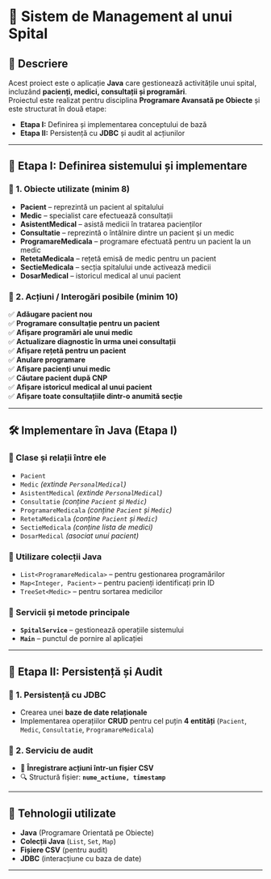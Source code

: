 # 🏥 Sistem de Management al unui Spital  

## 📌 Descriere  
Acest proiect este o aplicație **Java** care gestionează activitățile unui spital, incluzând **pacienți, medici, consultații și programări**.  
Proiectul este realizat pentru disciplina **Programare Avansată pe Obiecte** și este structurat în două etape:  

- **Etapa I:** Definirea și implementarea conceptului de bază  
- **Etapa II:** Persistență cu **JDBC** și audit al acțiunilor  

---

## 📌 Etapa I: Definirea sistemului și implementare  

### 🔹 1. Obiecte utilizate (minim 8)  
- **Pacient** – reprezintă un pacient al spitalului  
- **Medic** – specialist care efectuează consultații  
- **AsistentMedical** – asistă medicii în tratarea pacienților  
- **Consultatie** – reprezintă o întâlnire dintre un pacient și un medic  
- **ProgramareMedicala** – programare efectuată pentru un pacient la un medic  
- **RetetaMedicala** – rețetă emisă de medic pentru un pacient  
- **SectieMedicala** – secția spitalului unde activează medicii  
- **DosarMedical** – istoricul medical al unui pacient  

### 🔹 2. Acțiuni / Interogări posibile (minim 10)  
✅ **Adăugare pacient nou**  
✅ **Programare consultație pentru un pacient**  
✅ **Afișare programări ale unui medic**  
✅ **Actualizare diagnostic în urma unei consultații**  
✅ **Afișare rețetă pentru un pacient**  
✅ **Anulare programare**  
✅ **Afișare pacienți unui medic**  
✅ **Căutare pacient după CNP**  
✅ **Afișare istoricul medical al unui pacient**  
✅ **Afișare toate consultațiile dintr-o anumită secție**  

---

## 🛠 Implementare în Java (Etapa I)  

### 🔹 Clase și relații între ele  
- `Pacient`  
- `Medic` *(extinde `PersonalMedical`)*  
- `AsistentMedical` *(extinde `PersonalMedical`)*  
- `Consultatie` *(conține `Pacient` și `Medic`)*  
- `ProgramareMedicala` *(conține `Pacient` și `Medic`)*  
- `RetetaMedicala` *(conține `Pacient` și `Medic`)*  
- `SectieMedicala` *(conține lista de medici)*  
- `DosarMedical` *(asociat unui pacient)*  

### 🔹 Utilizare colecții Java  
- `List<ProgramareMedicala>` – pentru gestionarea programărilor  
- `Map<Integer, Pacient>` – pentru pacienți identificați prin ID  
- `TreeSet<Medic>` – pentru sortarea medicilor  

### 🔹 Servicii și metode principale  
- **`SpitalService`** – gestionează operațiile sistemului  
- **`Main`** – punctul de pornire al aplicației  

---

## 📌 Etapa II: Persistență și Audit  

### 🔹 1. Persistență cu JDBC  
- Crearea unei **baze de date relaționale**  
- Implementarea operațiilor **CRUD** pentru cel puțin **4 entități** (`Pacient`, `Medic`, `Consultatie`, `ProgramareMedicala`)  

### 🔹 2. Serviciu de audit  
- 📄 **Înregistrare acțiuni într-un fișier CSV**  
- 🔍 Structură fișier: **`nume_actiune, timestamp`**  

---

## 🔧 Tehnologii utilizate  
- **Java** (Programare Orientată pe Obiecte)  
- **Colecții Java** (`List`, `Set`, `Map`)  
- **Fișiere CSV** (pentru audit)  
- **JDBC** (interacțiune cu baza de date)  

---
